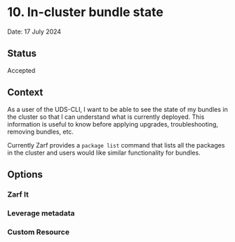 # 10. In-cluster bundle state

Date: 17 July 2024

## Status
Accepted

## Context
As a user of the UDS-CLI, I want to be able to see the state of my bundles in the cluster so that I can understand what is currently deployed. This information is useful to know before applying upgrades, troubleshooting, removing bundles, etc.

Currently Zarf provides a `package list` command that lists all the packages in the cluster and users would like similar functionality for bundles.

## Options

### Zarf It

### Leverage metadata

### Custom Resource
